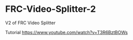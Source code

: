 # FRC-Video-Splitter-2
V2 of FRC Video Splitter

Tutorial https://www.youtube.com/watch?v=T3R6BztBOWs
